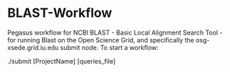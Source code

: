 BLAST-Workflow
==============

Pegasus workflow for NCBI BLAST - Basic Local Alignment Search Tool -
for running Blast on the Open Science Grid, and specifically the
osg-xsede.grid.iu.edu submit node. To start a workflow:

./submit [ProjectName] [queries_file]


